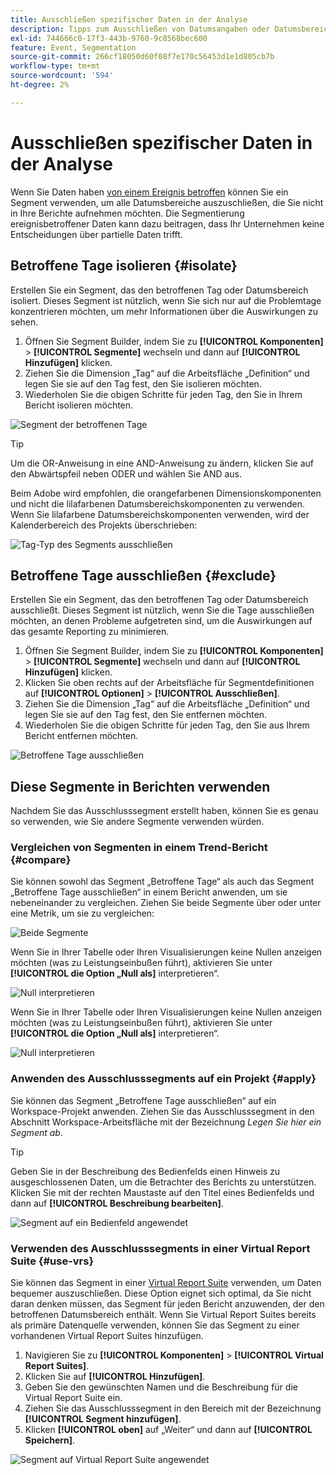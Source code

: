 ```yaml
---
title: Ausschließen spezifischer Daten in der Analyse
description: Tipps zum Ausschließen von Datumsangaben oder Datumsbereichen, wenn Sie sie nicht in Berichte aufnehmen möchten.
exl-id: 744666c0-17f3-443b-9760-9c8568bec600
feature: Event, Segmentation
source-git-commit: 266cf18050d60f08f7e170c56453d1e1d805cb7b
workflow-type: tm+mt
source-wordcount: '594'
ht-degree: 2%

---
```


# Ausschließen spezifischer Daten in der Analyse

Wenn Sie Daten haben [von einem Ereignis betroffen](overview.md) können Sie ein Segment verwenden, um alle Datumsbereiche auszuschließen, die Sie nicht in Ihre Berichte aufnehmen möchten. Die Segmentierung ereignisbetroffener Daten kann dazu beitragen, dass Ihr Unternehmen keine Entscheidungen über partielle Daten trifft.

## Betroffene Tage isolieren {#isolate}

Erstellen Sie ein Segment, das den betroffenen Tag oder Datumsbereich isoliert. Dieses Segment ist nützlich, wenn Sie sich nur auf die Problemtage konzentrieren möchten, um mehr Informationen über die Auswirkungen zu sehen.

1. Öffnen Sie Segment Builder, indem Sie zu **[!UICONTROL Komponenten]** > **[!UICONTROL Segmente]** wechseln und dann auf **[!UICONTROL Hinzufügen]** klicken.
2. Ziehen Sie die Dimension „Tag“ auf die Arbeitsfläche „Definition“ und legen Sie sie auf den Tag fest, den Sie isolieren möchten.
3. Wiederholen Sie die obigen Schritte für jeden Tag, den Sie in Ihrem Bericht isolieren möchten.

![Segment der betroffenen Tage](assets/affected_days.jpg)

>[!TIP]
>
>Um die OR-Anweisung in eine AND-Anweisung zu ändern, klicken Sie auf den Abwärtspfeil neben ODER und wählen Sie AND aus.

Beim Adobe wird empfohlen, die orangefarbenen Dimensionskomponenten und nicht die lilafarbenen Datumsbereichskomponenten zu verwenden. Wenn Sie lilafarbene Datumsbereichskomponenten verwenden, wird der Kalenderbereich des Projekts überschrieben:

![Tag-Typ des Segments ausschließen](assets/exclude_segment_day_type.jpg)

## Betroffene Tage ausschließen {#exclude}

Erstellen Sie ein Segment, das den betroffenen Tag oder Datumsbereich ausschließt. Dieses Segment ist nützlich, wenn Sie die Tage ausschließen möchten, an denen Probleme aufgetreten sind, um die Auswirkungen auf das gesamte Reporting zu minimieren.

1. Öffnen Sie Segment Builder, indem Sie zu **[!UICONTROL Komponenten]** > **[!UICONTROL Segmente]** wechseln und dann auf **[!UICONTROL Hinzufügen]** klicken.
2. Klicken Sie oben rechts auf der Arbeitsfläche für Segmentdefinitionen auf **[!UICONTROL Optionen]** > **[!UICONTROL Ausschließen]**.
3. Ziehen Sie die Dimension „Tag“ auf die Arbeitsfläche „Definition“ und legen Sie sie auf den Tag fest, den Sie entfernen möchten.
4. Wiederholen Sie die obigen Schritte für jeden Tag, den Sie aus Ihrem Bericht entfernen möchten.

![Betroffene Tage ausschließen](assets/exclude_affected_days.jpg)

## Diese Segmente in Berichten verwenden

Nachdem Sie das Ausschlusssegment erstellt haben, können Sie es genau so verwenden, wie Sie andere Segmente verwenden würden.

### Vergleichen von Segmenten in einem Trend-Bericht {#compare}

Sie können sowohl das Segment „Betroffene Tage“ als auch das Segment „Betroffene Tage ausschließen“ in einem Bericht anwenden, um sie nebeneinander zu vergleichen. Ziehen Sie beide Segmente über oder unter eine Metrik, um sie zu vergleichen:

![Beide Segmente](assets/affected_and_exclude.png)

Wenn Sie in Ihrer Tabelle oder Ihren Visualisierungen keine Nullen anzeigen möchten (was zu Leistungseinbußen führt), aktivieren Sie unter **[!UICONTROL die Option „Null als]** interpretieren“.

![Null interpretieren](assets/interpret_zero.png)

Wenn Sie in Ihrer Tabelle oder Ihren Visualisierungen keine Nullen anzeigen möchten (was zu Leistungseinbußen führt), aktivieren Sie unter **[!UICONTROL die Option „Null als]** interpretieren“.

![Null interpretieren](assets/interpret_zero.png)

### Anwenden des Ausschlusssegments auf ein Projekt {#apply}

Sie können das Segment „Betroffene Tage ausschließen“ auf ein Workspace-Projekt anwenden. Ziehen Sie das Ausschlusssegment in den Abschnitt Workspace-Arbeitsfläche mit der Bezeichnung *Legen Sie hier ein Segment ab*.

>[!TIP]
>
>Geben Sie in der Beschreibung des Bedienfelds einen Hinweis zu ausgeschlossenen Daten, um die Betrachter des Berichts zu unterstützen. Klicken Sie mit der rechten Maustaste auf den Titel eines Bedienfelds und dann auf **[!UICONTROL Beschreibung bearbeiten]**.

![Segment auf ein Bedienfeld angewendet](assets/exclude_segment_panel.jpg)

### Verwenden des Ausschlusssegments in einer Virtual Report Suite {#use-vrs}

Sie können das Segment in einer [Virtual Report Suite](/help/components/vrs/vrs-about.md) verwenden, um Daten bequemer auszuschließen. Diese Option eignet sich optimal, da Sie nicht daran denken müssen, das Segment für jeden Bericht anzuwenden, der den betroffenen Datumsbereich enthält. Wenn Sie Virtual Report Suites bereits als primäre Datenquelle verwenden, können Sie das Segment zu einer vorhandenen Virtual Report Suites hinzufügen.

1. Navigieren Sie zu **[!UICONTROL Komponenten]** > **[!UICONTROL Virtual Report Suites]**.
2. Klicken Sie auf **[!UICONTROL Hinzufügen]**.
3. Geben Sie den gewünschten Namen und die Beschreibung für die Virtual Report Suite ein.
4. Ziehen Sie das Ausschlusssegment in den Bereich mit der Bezeichnung **[!UICONTROL Segment hinzufügen]**.
5. Klicken **[!UICONTROL oben]** auf „Weiter“ und dann auf **[!UICONTROL Speichern]**.

![Segment auf Virtual Report Suite angewendet](assets/exclude_segment_vrs.png)
